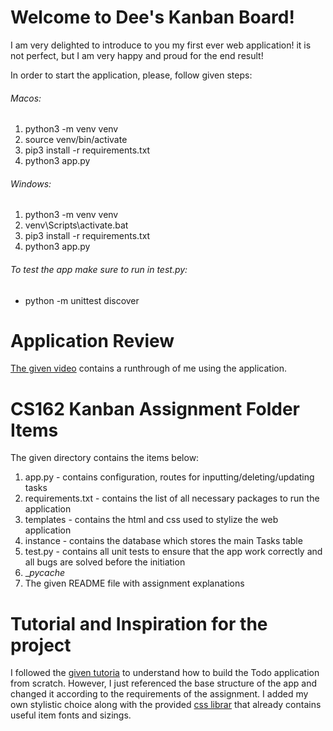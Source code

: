 # Welcome to Dee's Kanban Board!

I am very delighted to introduce to you my first ever web application! it is not perfect, but I am very happy and proud for the end result!

In order to start the application, please, follow given steps:

###### Macos:

1. python3 -m venv venv
2. source venv/bin/activate
3. pip3 install -r requirements.txt
4. python3 app.py

###### Windows: 

1. python3 -m venv venv
2. venv\Scripts\activate.bat
3. pip3 install -r requirements.txt
4. python3 app.py

###### To test the app make sure to run in test.py:
- python -m unittest discover

# Application Review

[The given video](https://www.loom.com/share/732d927684c34810a7b46007f04e0604) contains a runthrough of me using the application. 

# CS162 Kanban Assignment Folder Items

The given directory contains the items below:
1. app.py 
       - contains configuration, routes for inputting/deleting/updating tasks 
2. requirements.txt 
       - contains the list of all necessary packages to run the application 
3. templates
       - contains the html and css used to stylize the web application 
4. instance
       - contains the database which stores the main Tasks table 
5. test.py
       - contains all unit tests to ensure that the app work correctly and all bugs are solved before the initiation
6. __pycache_
7. The given README file with assignment explanations 

# Tutorial and Inspiration for the project

I followed the [given tutoria](https://youtu.be/yKHJsLUENl0) to understand how to build the Todo application from scratch. However, I just referenced the base structure of the app and changed it according to the requirements of the assignment. I added my own stylistic choice along with the provided [css librar](https://cdn.jsdelivr.net/npm/semantic-ui@2.4.2/dist/semantic.min.css) that already contains useful item fonts and sizings. 







